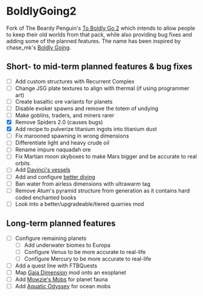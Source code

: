 # BoldlyGoing2
Fork of The Beardy Penguin's [To Boldly Go 2](https://www.curseforge.com/minecraft/modpacks/to-boldly-go-2) which intends to allow people to keep their old worlds from that pack, while also providing bug fixes and adding some of the planned features.
The name has been inspired by chase_mk's [Boldly Going](https://www.curseforge.com/minecraft/modpacks/boldly-going).

## Short- to mid-term planned features & bug fixes
- [ ] Add custom structures with Recurrent Complex
- [ ] Change JSG plate textures to align with thermal (if using programmer art)
- [ ] Create basaltic ore variants for planets
- [ ] Disable evoker spawns and remove the totem of undying
- [ ] Make goblins, traders, and miners rarer
- [x] Remove Spiders 2.0 (causes bugs)
- [x] Add recipe to pulverize titanium ingots into titanium dust
- [ ] Fix marooned spawning in wrong dimensions
- [ ] Differentiate light and heavy crude oil
- [ ] Rename impure naquadah ore
- [ ] Fix Martian moon skyboxes to make Mars bigger and be accurate to real orbits
- [ ] Add [Davinci's vessels](https://www.curseforge.com/minecraft/mc-mods/davincis-vessels)
- [ ] Add and configure [better diving](https://www.curseforge.com/minecraft/mc-mods/better-diving)
- [ ] Ban water from airless dimensions with ultrawarm tag
- [ ] Remove Atum's pyramid structure from generation as it contains hard coded enchanted books
- [ ] Look into a better/upgradeable/tiered quarries mod
## Long-term planned features
- [ ] Configure remaining planets
  - [ ] Add underwater biomes to Europa
  - [ ] Configure Venus to be more accurate to real-life
  - [ ] Configure Mercury to be more accurate to real-life
- [ ] Add a quest line with FTBQuests
- [ ] Map [Gaia Dimension](https://www.curseforge.com/minecraft/mc-mods/gaia-dimension) mod onto an exoplanet
- [ ] Add [Mowzie's Mobs](https://www.curseforge.com/minecraft/mc-mods/mowzies-mobs) for planet fauna
- [ ] Add [Aquatic Odyssey](https://www.curseforge.com/minecraft/mc-mods/aquatic-odyssey-mod) for ocean mobs
